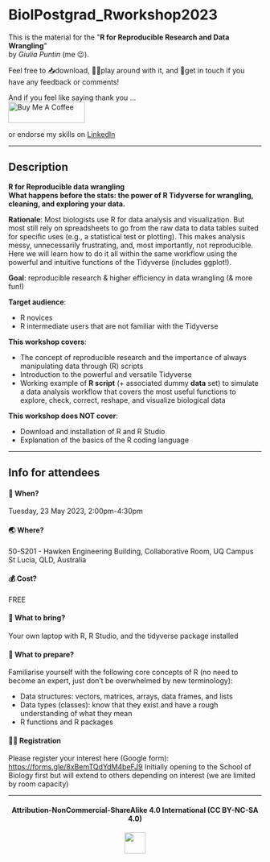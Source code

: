 # BiolPostgrad_Rworkshop2023

This is the material for the "**R for Reproducible Research and Data Wrangling**"     
by *Giulia Puntin* (me 😉).     


Feel free to 📥download, 🐱‍💻play around with it, and 💬get in touch if you have any feedback or comments!

And if you feel like saying thank you ...     
<a href="https://www.buymeacoffee.com/spunting" target="_blank"><img src="https://cdn.buymeacoffee.com/buttons/v2/default-yellow.png" alt="Buy Me A Coffee" style="height: 42px !important;width: 152px !important;" ></a>   

or endorse my skills on [LinkedIn](https://www.linkedin.com/in/giulia-puntin-spunting/)

----------------------------------

## Description
**R for Reproducible data wrangling**     
**What happens before the stats: the power of R Tidyverse for wrangling, cleaning, and exploring your data.**

**Rationale**: Most biologists use R for data analysis and visualization. But most still rely on spreadsheets to go from the raw data to data tables suited for specific uses (e.g., a statistical test or plotting). This makes analysis messy, unnecessarily frustrating, and, most importantly, not reproducible. Here we will learn how to do it all within the same workflow using the powerful and intuitive functions of the Tidyverse (includes ggplot!).

**Goal**: reproducible research & higher efficiency in data wrangling (& more fun!)

**Target audience**:
+ R novices
+ R intermediate users that are not familiar with the Tidyverse

**This workshop covers**:
+ The concept of reproducible research and the importance of always manipulating data through (R) scripts
+ Introduction to the powerful and versatile Tidyverse
+ Working example of **R script** (+ associated dummy **data** set) to simulate a data analysis workflow that covers the most useful functions to explore, check, correct, reshape, and visualize biological data

**This workshop does NOT cover**:
+ Download and installation of R and R Studio
+ Explanation of the basics of the R coding language


------------------------------------------------
## Info for attendees

#### 📅 When? 
Tuesday, 23 May 2023, 2:00pm-4:30pm

#### 🌏 Where? 
50-S201 - Hawken Engineering Building, Collaborative Room, UQ Campus St Lucia, QLD, Australia

#### 💰 Cost? 
FREE

#### 🧳 What to bring? 
Your own laptop with R, R Studio, and the tidyverse package installed

#### 📜 What to prepare?
Familiarise yourself with the following core concepts of R (no need to become an expert, just don’t be overwhelmed by new terminology):
+ Data structures: vectors, matrices, arrays, data frames, and lists
+ Data types (classes): know that they exist and have a rough understanding of what they mean
+ R functions and R packages

#### ✍🏽 Registration 
Please register your interest here (Google form): https://forms.gle/8xBemTQdYdM4beFJ9
Initially opening to the School of Biology first but will extend to others depending on interest (we are limited by room capacity)

-------------------------------------
<div align="center">
  <h4>Attribution-NonCommercial-ShareAlike 4.0 International (CC BY-NC-SA 4.0)</h4>
<div style="width:300px; height:200px">
<img src=https://camo.githubusercontent.com/00f7814990f36f84c5ea74cba887385d8a2f36be/68747470733a2f2f646f63732e636c6f7564706f7373652e636f6d2f696d616765732f63632d62792d6e632d73612e706e67 alt="" height="42">
</div>

